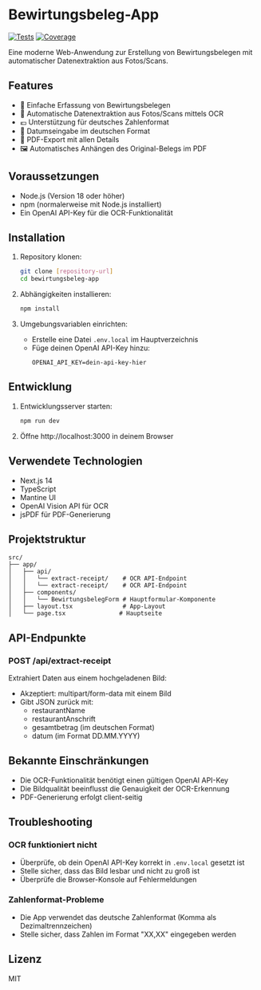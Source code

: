 # Bewirtungsbeleg-App

[![Tests](https://github.com/dajor/bewirtungsbeleg/actions/workflows/develop-to-main.yml/badge.svg)](https://github.com/dajor/bewirtungsbeleg/actions/workflows/develop-to-main.yml)
[![Coverage](https://codecov.io/gh/dajor/bewirtungsbeleg/branch/main/graph/badge.svg)](https://codecov.io/gh/dajor/bewirtungsbeleg)

Eine moderne Web-Anwendung zur Erstellung von Bewirtungsbelegen mit automatischer Datenextraktion aus Fotos/Scans.

## Features

- 📝 Einfache Erfassung von Bewirtungsbelegen
- 📸 Automatische Datenextraktion aus Fotos/Scans mittels OCR
- 💶 Unterstützung für deutsches Zahlenformat
- 📅 Datumseingabe im deutschen Format
- 📄 PDF-Export mit allen Details
- 🖼️ Automatisches Anhängen des Original-Belegs im PDF

## Voraussetzungen

- Node.js (Version 18 oder höher)
- npm (normalerweise mit Node.js installiert)
- Ein OpenAI API-Key für die OCR-Funktionalität

## Installation

1. Repository klonen:
   ```bash
   git clone [repository-url]
   cd bewirtungsbeleg-app
   ```

2. Abhängigkeiten installieren:
   ```bash
   npm install
   ```

3. Umgebungsvariablen einrichten:
   - Erstelle eine Datei `.env.local` im Hauptverzeichnis
   - Füge deinen OpenAI API-Key hinzu:
     ```
     OPENAI_API_KEY=dein-api-key-hier
     ```

## Entwicklung

1. Entwicklungsserver starten:
   ```bash
   npm run dev
   ```

2. Öffne http://localhost:3000 in deinem Browser

## Verwendete Technologien

- Next.js 14
- TypeScript
- Mantine UI
- OpenAI Vision API für OCR
- jsPDF für PDF-Generierung

## Projektstruktur

```
src/
├── app/
│   ├── api/
│   │   └── extract-receipt/    # OCR API-Endpoint
│   │   └── extract-receipt/    # OCR API-Endpoint
│   ├── components/
│   │   └── BewirtungsbelegForm # Hauptformular-Komponente
│   ├── layout.tsx              # App-Layout
│   └── page.tsx               # Hauptseite
```

## API-Endpunkte

### POST /api/extract-receipt
Extrahiert Daten aus einem hochgeladenen Bild:
- Akzeptiert: multipart/form-data mit einem Bild
- Gibt JSON zurück mit:
  - restaurantName
  - restaurantAnschrift
  - gesamtbetrag (im deutschen Format)
  - datum (im Format DD.MM.YYYY)

## Bekannte Einschränkungen

- Die OCR-Funktionalität benötigt einen gültigen OpenAI API-Key
- Die Bildqualität beeinflusst die Genauigkeit der OCR-Erkennung
- PDF-Generierung erfolgt client-seitig

## Troubleshooting

### OCR funktioniert nicht
- Überprüfe, ob dein OpenAI API-Key korrekt in `.env.local` gesetzt ist
- Stelle sicher, dass das Bild lesbar und nicht zu groß ist
- Überprüfe die Browser-Konsole auf Fehlermeldungen

### Zahlenformat-Probleme
- Die App verwendet das deutsche Zahlenformat (Komma als Dezimaltrennzeichen)
- Stelle sicher, dass Zahlen im Format "XX,XX" eingegeben werden

## Lizenz

MIT 